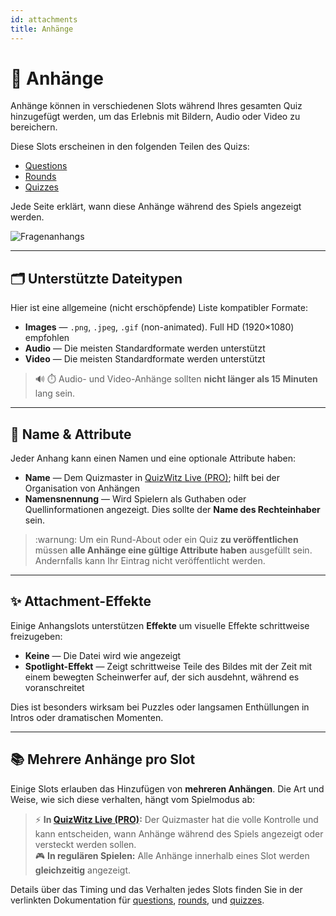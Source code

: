```yaml
---
id: attachments
title: Anhänge
---
```


# 📎 Anhänge

Anhänge können in verschiedenen Slots während Ihres gesamten Quiz hinzugefügt werden, um das Erlebnis mit Bildern, Audio oder Video zu bereichern.

Diese Slots erscheinen in den folgenden Teilen des Quizs:

- [Questions](../editor/005-writing-questions.md)
- [Rounds](../editor/008-round-options.md)
- [Quizzes](../editor/007-quiz-options.md)

Jede Seite erklärt, wann diese Anhänge während des Spiels angezeigt werden.

![Fragenanhangs](/images/edit-question.png)

---

## 🗂️ Unterstützte Dateitypen

Hier ist eine allgemeine (nicht erschöpfende) Liste kompatibler Formate:

- **Images** — `.png`, `.jpeg`, `.gif` (non-animated). Full HD (1920×1080) empfohlen
- **Audio** — Die meisten Standardformate werden unterstützt
- **Video** — Die meisten Standardformate werden unterstützt

> 🔊 ⏱️ Audio- und Video-Anhänge sollten **nicht länger als 15 Minuten** lang sein.

---

## 📝 Name & Attribute

Jeder Anhang kann einen Namen und eine optionale Attribute haben:

- **Name** — Dem Quizmaster in [QuizWitz Live (PRO)](../quizmaster/001-introduction.md); hilft bei der Organisation von Anhängen
- **Namensnennung** — Wird Spielern als Guthaben oder Quellinformationen angezeigt. Dies sollte der **Name des Rechteinhaber** sein.

> :warnung: Um ein Rund-About oder ein Quiz **zu veröffentlichen** müssen **alle Anhänge eine gültige Attribute haben** ausgefüllt sein. Andernfalls kann Ihr Eintrag nicht veröffentlicht werden.

---

## ✨ Attachment-Effekte

Einige Anhangslots unterstützen **Effekte** um visuelle Effekte schrittweise freizugeben:

- **Keine** — Die Datei wird wie angezeigt
- **Spotlight-Effekt** — Zeigt schrittweise Teile des Bildes mit der Zeit mit einem bewegten Scheinwerfer auf, der sich ausdehnt, während es voranschreitet

Dies ist besonders wirksam bei Puzzles oder langsamen Enthüllungen in Intros oder dramatischen Momenten.

---

## 📚 Mehrere Anhänge pro Slot

Einige Slots erlauben das Hinzufügen von **mehreren Anhängen**. Die Art und Weise, wie sich diese verhalten, hängt vom Spielmodus ab:

> ⚡ **In [QuizWitz Live (PRO)](../quizmaster/001-introduction.md):** Der Quizmaster hat die volle Kontrolle und kann entscheiden, wann Anhänge während des Spiels angezeigt oder versteckt werden sollen.\
> 🎮 **In regulären Spielen:** Alle Anhänge innerhalb eines Slot werden **gleichzeitig** angezeigt.

Details über das Timing und das Verhalten jedes Slots finden Sie in der verlinkten Dokumentation für [questions](../editor/015-importing-questions.md), [rounds](../editor/008-round-options.md), und [quizzes](../editor/007-quiz-options.md).
